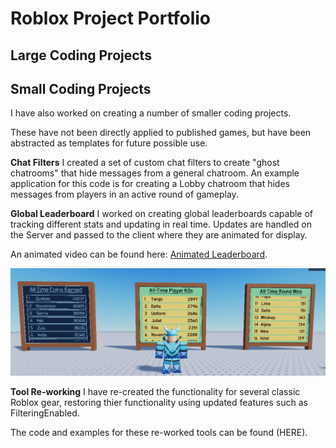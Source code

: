 # Roblox Project Portfolio

## Large Coding Projects


## Small Coding Projects
I have also worked on creating a number of smaller coding projects.

These have not been directly applied to published games, but have been abstracted as templates for future possible use.

**Chat Filters**
I created a set of custom chat filters to create "ghost chatrooms" that hide messages from a general chatroom. 
An example application for this code is for creating a Lobby chatroom that hides messages from players in an active round of gameplay.

**Global Leaderboard**
I worked on creating global leaderboards capable of tracking different stats and updating in real time.
Updates are handled on the Server and passed to the client where they are animated for display.

An animated video can be found here: [Animated Leaderboard](./GlobalLeaderboard/Images-Video/Leaderboard-Displays.mp4).

![Sample leaderboard display](./GlobalLeaderboard/Images-Video/Leaderboard-Displays.png?raw=true "Global Leaderboard")

**Tool Re-working**
I have re-created the functionality for several classic Roblox gear, restoring thier functionality using updated features
such as FilteringEnabled.

The code and examples for these re-worked tools can be found (HERE).

